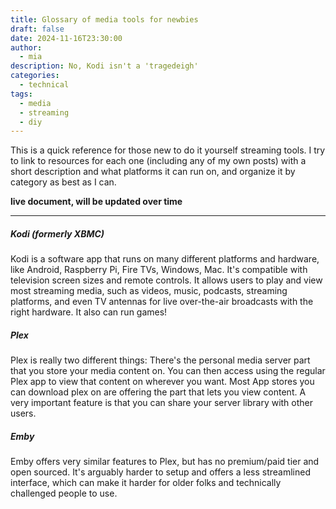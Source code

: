 ```yaml
---
title: Glossary of media tools for newbies
draft: false
date: 2024-11-16T23:30:00
author:
  - mia
description: No, Kodi isn't a 'tragedeigh'
categories:
  - technical
tags:
  - media
  - streaming
  - diy
---
```

This is a quick reference for those new to do it yourself streaming tools. I try to link to resources for each one (including any of my own posts) with a short description and what platforms it can run on, and organize it by category as best as I can. 

**live document, will be updated over time**

---
##### Kodi (formerly XBMC)
Kodi is a software app that runs on many different platforms and hardware, like Android, Raspberry Pi, Fire TVs, Windows, Mac. It's compatible with television screen sizes and remote controls. It allows users to play and view most streaming media, such as videos, music, podcasts, streaming platforms, and even TV antennas for live over-the-air broadcasts with the right hardware. It also can run games!
##### Plex
Plex is really two different things: There's the personal media server part that you store your media content on. You can then access using the regular Plex app to view that content on wherever you want. Most App stores you can download plex on are offering the part that lets you view content. A very important feature is that you can share your server library with other users.
##### Emby
Emby offers very similar features to Plex, but has no premium/paid tier and open sourced. It's arguably harder to setup and offers a less streamlined interface, which can make it harder for older folks and technically challenged people to use.
#####